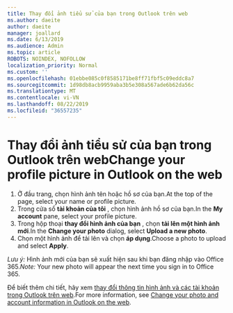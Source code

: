 ```yaml
---
title: Thay đổi ảnh tiểu sử của bạn trong Outlook trên web
ms.author: daeite
author: daeite
manager: joallard
ms.date: 6/13/2019
ms.audience: Admin
ms.topic: article
ROBOTS: NOINDEX, NOFOLLOW
localization_priority: Normal
ms.custom: ''
ms.openlocfilehash: 01ebbe085c0f8585171be8ff71fbf5c09eddc8a7
ms.sourcegitcommit: 1d98db8acb9959aba3b5e308a567ade6b62da56c
ms.translationtype: MT
ms.contentlocale: vi-VN
ms.lasthandoff: 08/22/2019
ms.locfileid: "36557235"
---
```

# <a name="change-your-profile-picture-in-outlook-on-the-web"></a><span data-ttu-id="b0aca-102">Thay đổi ảnh tiểu sử của bạn trong Outlook trên web</span><span class="sxs-lookup"><span data-stu-id="b0aca-102">Change your profile picture in Outlook on the web</span></span>

1. <span data-ttu-id="b0aca-103">Ở đầu trang, chọn hình ảnh tên hoặc hồ sơ của bạn.</span><span class="sxs-lookup"><span data-stu-id="b0aca-103">At the top of the page, select your name or profile picture.</span></span>
1. <span data-ttu-id="b0aca-104">Trong cửa sổ **tài khoản của tôi** , chọn hình ảnh hồ sơ của bạn.</span><span class="sxs-lookup"><span data-stu-id="b0aca-104">In the **My account** pane, select your profile picture.</span></span>
1. <span data-ttu-id="b0aca-105">Trong hộp thoại **thay đổi hình ảnh của bạn** , chọn **tải lên một hình ảnh mới**.</span><span class="sxs-lookup"><span data-stu-id="b0aca-105">In the **Change your photo** dialog, select **Upload a new photo**.</span></span>
1. <span data-ttu-id="b0aca-106">Chọn một hình ảnh để tải lên và chọn **áp dụng**.</span><span class="sxs-lookup"><span data-stu-id="b0aca-106">Choose a photo to upload and select **Apply**.</span></span>

<span data-ttu-id="b0aca-107">*Lưu ý:* Hình ảnh mới của bạn sẽ xuất hiện sau khi bạn đăng nhập vào Office 365.</span><span class="sxs-lookup"><span data-stu-id="b0aca-107">*Note:* Your new photo will appear the next time you sign in to Office 365.</span></span>

<span data-ttu-id="b0aca-108">Để biết thêm chi tiết, hãy xem [thay đổi thông tin hình ảnh và các tài khoản trong Outlook trên web](https://support.office.com/article/b2dbb289-851d-4bed-93c3-3e136f5659ec).</span><span class="sxs-lookup"><span data-stu-id="b0aca-108">For more information, see [Change your photo and account information in Outlook on the web](https://support.office.com/article/b2dbb289-851d-4bed-93c3-3e136f5659ec).</span></span>